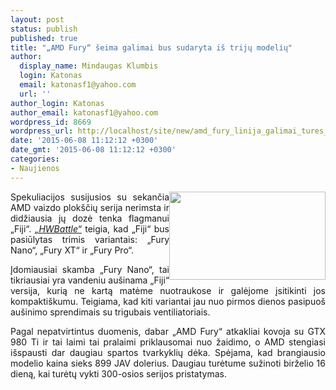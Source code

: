 ```yaml
---
layout: post
status: publish
published: true
title: "„AMD Fury“ šeima galimai bus sudaryta iš trijų modelių"
author:
  display_name: Mindaugas Klumbis
  login: Katonas
  email: katonasf1@yahoo.com
  url: ''
author_login: Katonas
author_email: katonasf1@yahoo.com
wordpress_id: 8669
wordpress_url: http://localhost/site/new/amd_fury_linija_galimai_tures_tris_versijas/
date: '2015-06-08 11:12:12 +0300'
date_gmt: '2015-06-08 11:12:12 +0300'
categories:
- Naujienos
---
```

<p style="text-align: justify;">
	<a href="http://technews.lt/userfiles/AMD-Radeon-R9-Fury-X-Draft-Render-Fiji-XT-GPU.jpg"><img alt="" src="http://technews.lt/userfiles/AMD-Radeon-R9-Fury-X-Draft-Render-Fiji-XT-GPU.jpg" style="width: 250px; height: 141px; float: right;" /></a>Spekuliacijos susijusios su sekančia AMD vaizdo plok&scaron;čių serija nerimsta ir didžiausia jų dozė tenka flagmanui &bdquo;Fiji&ldquo;. <em><a href="http://www.hwbattle.com/bbs/board.php?bo_table=news&amp;wr_id=2463&amp;ckattempt=3">&bdquo;HWBattle&ldquo;</a></em> teigia, kad &bdquo;Fiji&ldquo; bus pasiūlytas trimis variantais: &bdquo;Fury Nano&ldquo;, &bdquo;Fury XT&ldquo; ir &bdquo;Fury Pro&ldquo;.</p>
<p style="text-align: justify;">
	Įdomiausiai skamba &bdquo;Fury Nano&ldquo;, tai tikriausiai yra vandeniu au&scaron;inama &bdquo;Fiji&ldquo; versija, kurią ne kartą matėme nuotraukose ir galėjome įsitikinti jos kompakti&scaron;kumu. Teigiama, kad kiti variantai jau nuo pirmos dienos pasipuo&scaron; au&scaron;inimo sprendimais su trigubais ventiliatoriais.</p>
<p style="text-align: justify;">
	Pagal nepatvirtintus duomenis, dabar &bdquo;AMD Fury&ldquo; atkakliai kovoja su GTX 980 Ti ir tai laimi tai pralaimi priklausomai nuo žaidimo, o AMD stengiasi i&scaron;spausti dar daugiau spartos tvarkyklių dėka. Spėjama, kad brangiausio modelio kaina sieks 899 JAV dolerius. Daugiau turėtume sužinoti birželio 16 dieną, kai turėtų vykti 300-osios serijos pristatymas.</p>
